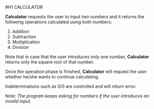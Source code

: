 #H1 CALCULATOR

**Calculator** requests the user to input two numbers and it returns the following operations calculated using both numbers:
1. Addition
2. Subtraction
3. Multiplication
4. Division

Note that in case that the user introduces only one number, **Calculator** returns only the square root of that number.

Once the operation phase is finished, **Calculator** will request the user whether he/she wants to continue calculating.

Indeterminations such as 0/0 are controlled and will return error.

*Note: The program keeps asking for numbers if the user introduces an invalid input.*
